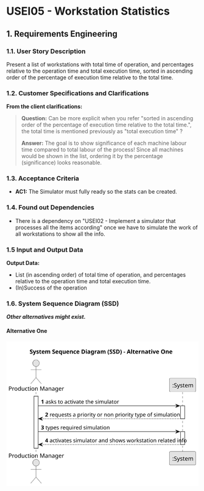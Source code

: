 # USEI05 - Workstation Statistics


## 1. Requirements Engineering

### 1.1. User Story Description

Present a list of workstations with total time of operation, and percentages relative to the operation time and total execution time, sorted in ascending order of the percentage of execution time relative to the total time.

### 1.2. Customer Specifications and Clarifications 

**From the client clarifications:**

> **Question:** Can be more explicit when you refer "sorted in ascending order of the percentage of execution time relative to the total time.", the total time is mentioned previously as "total execution time" ?
>
> **Answer:** The goal is to show significance of each machine labour time compared to total labour of the process!
Since all machines would be shown in the list, ordering it by the percentage (significance) looks reasonable.


### 1.3. Acceptance Criteria

* **AC1:** The Simulator must fully ready so the stats can be created.

### 1.4. Found out Dependencies

* There is a dependency on "USEI02 - Implement a simulator that processes all the items according" once we have to simulate the work of all workstations to show all the info.

### 1.5 Input and Output Data

**Output Data:**

* List (in ascending order) of total time of operation, and percentages relative to the operation time and total execution time.
* (In)Success of the operation

### 1.6. System Sequence Diagram (SSD)

**_Other alternatives might exist._**

#### Alternative One

![System Sequence Diagram - Alternative One](svg/us005-system-sequence-diagram-System_Sequence_Diagram__SSD____Alternative_One.svg)


